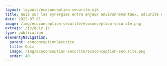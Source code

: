 ```yaml
---
layout: layouts/ecoconception-securite.njk
title: Quiz sur les synergies entre enjeux environnementaux, sécurité et protection des données
date: 2022-07-01
image: /img/ecoconception-securite/ecoconception-securite.png
extrajs: /js/quiz.js
type: publication
eleventyNavigation:
  parent: ecoconceptionSecurite
  title: Quiz
  image: /img/ecoconception-securite/ecoconception-securite.png
  order: 40
---
```


<form class="fr-form-group" data-quiz-json="/js/quiz/quiz-ecoconception-securite.json"></form>